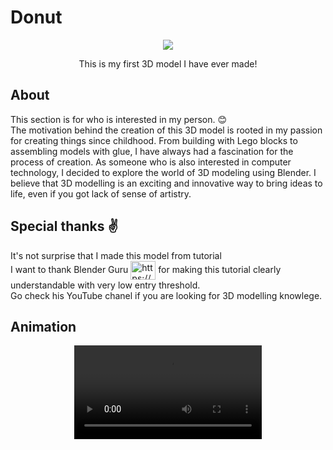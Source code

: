 # Donut

<p align="center">
  <img src="https://user-images.githubusercontent.com/83137313/225590078-fda8df78-fbdf-4e26-99b9-55431d360315.png">
</p>
<p align="center">
This is my first 3D model I have ever made!
</p>

## About
This section is for who is interested in my person. :blush: </br>
The motivation behind the creation of this 3D model is rooted in my passion for creating things since childhood. From building with Lego blocks to assembling models with glue, I have always had a fascination for the process of creation. As someone who is also interested in computer technology, I decided to explore the world of 3D modeling using Blender.
I believe that 3D modelling is an exciting and innovative way to bring ideas to life, even if you got lack of sense of artistry.

## Special thanks :v:
It's not surprise that I made this model from tutorial </br>
I want to thank Blender Guru
<a href="https://www.youtube.com/@blenderguru" target="blank"><img align="center" src="https://raw.githubusercontent.com/rahuldkjain/github-profile-readme-generator/master/src/images/icons/Social/youtube.svg" alt="https://www.youtube.com/@blenderguru" height="30" width="40" /></a>
for making this tutorial clearly understandable with very low entry threshold.</br>
Go check his YouTube chanel if you are looking for 3D modelling knowlege.
## Animation
<div align="center">
  <video src="https://user-images.githubusercontent.com/83137313/225597071-c045d32c-17a0-4e9e-baeb-440835d5a0be.mp3"/>
<div/>
